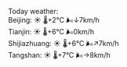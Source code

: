 Today weather:  
Beijing: ☀️ 🌡️+2°C 🌬️↓7km/h  
Tianjin: ☀️ 🌡️+6°C 🌬️0km/h  
Shijiazhuang: ☀️ 🌡️+6°C 🌬️↗7km/h  
Tangshan: ☀️ 🌡️+7°C 🌬️→8km/h  
